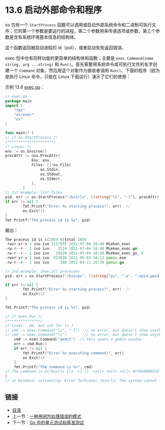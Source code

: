 # 13.6 启动外部命令和程序

os 包有一个 `StartProcess` 函数可以调用或启动外部系统命令和二进制可执行文件；它的第一个参数是要运行的进程，第二个参数用来传递选项或参数，第三个参数是含有系统环境基本信息的结构体。

这个函数返回被启动进程的 id（pid），或者启动失败返回错误。

exec 包中也有同样功能的更简单的结构体和函数；主要是 `exec.Command(name string, arg ...string)` 和 `Run()`。首先需要用系统命令或可执行文件的名字创建一个 `Command` 对象，然后用这个对象作为接收者调用 `Run()`。下面的程序（因为是执行 Linux 命令，只能在 Linux 下面运行）演示了它们的使用：

示例 13.6 [exec.go](examples/chapter_13/exec.go)：

```go
// exec.go
package main
import (
	"fmt"
    "os/exec"
	"os"
)

func main() {
// 1) os.StartProcess //
/*********************/
/* Linux: */
env := os.Environ()
procAttr := &os.ProcAttr{
			Env: env,
			Files: []*os.File{
				os.Stdin,
				os.Stdout,
				os.Stderr,
			},
		}
// 1st example: list files
pid, err := os.StartProcess("/bin/ls", []string{"ls", "-l"}, procAttr)  
if err != nil {
		fmt.Printf("Error %v starting process!", err)  //
		os.Exit(1)
}
fmt.Printf("The process id is %v", pid)
```

输出：

``` go
The process id is &{2054 0}total 2056
-rwxr-xr-x 1 ivo ivo 1157555 2011-07-04 16:48 Mieken_exec
-rw-r--r-- 1 ivo ivo    2124 2011-07-04 16:48 Mieken_exec.go
-rw-r--r-- 1 ivo ivo   18528 2011-07-04 16:48 Mieken_exec_go_.6
-rwxr-xr-x 1 ivo ivo  913920 2011-06-03 16:13 panic.exe
-rw-r--r-- 1 ivo ivo     180 2011-04-11 20:39 panic.go
```

```go
// 2nd example: show all processes
pid, err = os.StartProcess("/bin/ps", []string{"ps", "-e", "-opid,ppid,comm"}, procAttr)  

if err != nil {
		fmt.Printf("Error %v starting process!", err)  //
		os.Exit(1)
}

fmt.Printf("The process id is %v", pid)
```

```go
// 2) exec.Run //
/***************/
// Linux:  OK, but not for ls ?
// cmd := exec.Command("ls", "-l")  // no error, but doesn't show anything ?
// cmd := exec.Command("ls")  		// no error, but doesn't show anything ?
	cmd := exec.Command("gedit")  // this opens a gedit-window
	err = cmd.Run()
	if err != nil {
		fmt.Printf("Error %v executing command!", err)
		os.Exit(1)
	}
	fmt.Printf("The command is %v", cmd)
// The command is &{/bin/ls [ls -l] []  <nil> <nil> <nil> 0xf840000210 <nil> true [0xf84000ea50 0xf84000e9f0 0xf84000e9c0] [0xf84000ea50 0xf84000e9f0 0xf84000e9c0] [] [] 0xf8400128c0}
}
// in Windows: uitvoering: Error fork/exec /bin/ls: The system cannot find the path specified. starting process!
```

## 链接

- [目录](directory.md)
- 上一节：[一种用闭包处理错误的模式](13.5.md)
- 下一节：[Go 中的单元测试和基准测试](13.7.md)
